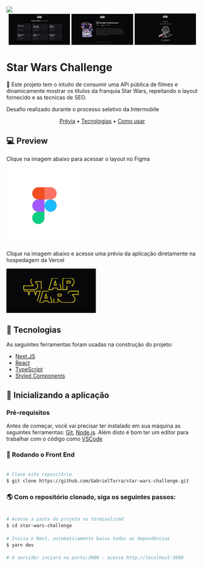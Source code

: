 <img src="./.github/demonstration.gif">
<div align="center">
  <img width="32%" height="auto" src="./.github/home.jpg">
  <img width="32%" height="auto" src="./.github/movie_page.jpg">
  <img width="32%" height="auto" src="./.github/404.jpg">
</div>


<h1 id="about">Star Wars Challenge</h1>

<p>📌 Este projeto tem o intuito de consumir uma APi pública de filmes e dinamicamente mostrar os títulos da franquia Star Wars, repeitando o layout fornecido e as tecnicas de SEO.<p>
<p>Desafio realizado durante o processo seletivo da Intermobile</p>

<p align="center">
 <a href="#preview">Prévia</a> •
 <a href="#technologies">Tecnologias</a> •
 <a href="#installation">Como usar</a>
</p>

<h2 align="left" id="preview">💻 Preview </h2>

<p>Clique na imagem abaixo para acessar o layout no Figma</p>
<a target="_blank" href="https://www.figma.com/file/zEEo0BgHhrIIV6FgjvfJAz/Intermobile-%7C-Front-End-Challenge?node-id=18%3A25"><img src="./.github/figma-logo.jfif"/></a>


<p>Clique na imagem abaixo e acesse uma prévia da aplicação diretamente na hospedagem da Vercel</p>
<a target="_blank" href="https://star-wars-challenge-seven.vercel.app"><img src="./.github/logo_star_wars.gif" /></a>


<h2 align="left" id="technologies">📐 Tecnologias </h2>

As seguintes ferramentas foram usadas na construção do projeto:

- [Next.JS](https://nextjs.org)
- [React](https://pt-br.reactjs.org)
- [TypeScript](https://www.typescriptlang.org/)
- [Styled Components](https://styled-components.com)


<h2 align="left" id="installation">🚀 Inicializando a aplicação</h2>

### Pré-requisitos

Antes de começar, você vai precisar ter instalado em sua máquina as seguintes ferramentas:
[Git](https://git-scm.com), [Node.js](https://nodejs.org/en/).
Além disto é bom ter um editor para trabalhar com o código como [VSCode](https://code.visualstudio.com/)

### 🎲 Rodando o Front End

```bash

# Clone este repositório
$ git clone https://github.com/GabrielTurra/star-wars-challenge.git

```
### 🌎 Com o repositório clonado, siga os seguintes passos:

```bash

# Acesse a pasta do projeto no terminal/cmd
$ cd star-wars-challenge

# Inicia o Next, automaticamente baixa todas as dependências
$ yarn dev

# O servidor inciará na porta:3000 - acesse http://localhost:3000

```
